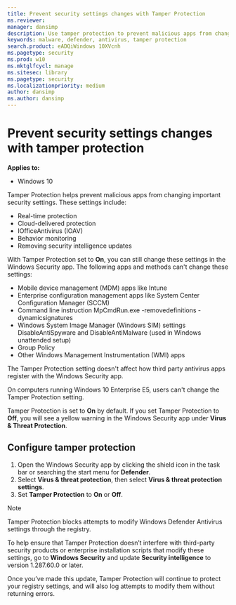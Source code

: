 ```yaml
---
title: Prevent security settings changes with Tamper Protection
ms.reviewer: 
manager: dansimp
description: Use tamper protection to prevent malicious apps from changing important security settings.
keywords: malware, defender, antivirus, tamper protection
search.product: eADQiWindows 10XVcnh
ms.pagetype: security
ms.prod: w10
ms.mktglfcycl: manage
ms.sitesec: library
ms.pagetype: security
ms.localizationpriority: medium
author: dansimp
ms.author: dansimp
---
```


# Prevent security settings changes with tamper protection

**Applies to:**

- Windows 10

Tamper Protection helps prevent malicious apps from changing important security settings. These settings include:

- Real-time protection
- Cloud-delivered protection
- IOfficeAntivirus (IOAV)
- Behavior monitoring
- Removing security intelligence updates

With Tamper Protection set to **On**, you can still change these settings in the Windows Security app. The following apps and methods can't change these settings:

- Mobile device management (MDM) apps like Intune
- Enterprise configuration management apps like System Center Configuration Manager (SCCM)
- Command line instruction MpCmdRun.exe -removedefinitions -dynamicsignatures
- Windows System Image Manager (Windows SIM) settings DisableAntiSpyware and DisableAntiMalware (used in Windows unattended setup)
- Group Policy
- Other Windows Management Instrumentation (WMI) apps

The Tamper Protection setting doesn't affect how third party antivirus apps register with the Windows Security app.

On computers running Windows 10 Enterprise E5, users can't change the Tamper Protection setting.

Tamper Protection is set to **On** by default. If you set Tamper Protection to **Off**, you will see a yellow warning in the Windows Security app under **Virus & Threat Protection**.

## Configure tamper protection

1. Open the Windows Security app by clicking the shield icon in the task bar or searching the start menu for **Defender**.
2. Select **Virus & threat protection**, then select **Virus & threat protection settings**.
3. Set **Tamper Protection** to **On** or **Off**.

>[!NOTE]
>Tamper Protection blocks attempts to modify Windows Defender Antivirus settings through the registry.
>
>To help ensure that Tamper Protection doesn’t interfere with third-party security products or enterprise installation scripts that modify these settings, go to **Windows Security** and update **Security intelligence** to version 1.287.60.0 or later.
>
>Once you’ve made this update, Tamper Protection will continue to protect your registry settings, and will also log attempts to modify them without returning errors.
